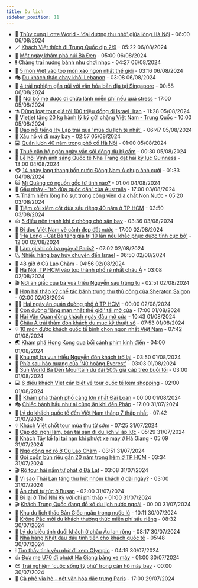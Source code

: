 ```yaml
---
title: Du lịch
sidebar_position: 11
---
```


<!-- vnexpress-du-lich:START -->
- 💂 [Thủy cung Lotte World - &#39;đại dương thu nhỏ&#39; giữa lòng Hà Nội](https://vnexpress.net/thuy-cung-lotte-world-dai-duong-thu-nho-giua-long-ha-noi-4776054.html) - 06:00 06/08/2024
- 🪄 [Khách Việt thích đi Trung Quốc dịp 2/9](https://vnexpress.net/khach-viet-thich-di-trung-quoc-dip-2-9-4778277.html) - 05:22 06/08/2024
- 🦅 [Một ngày khám phá núi Bà Đen](https://vnexpress.net/mot-ngay-kham-pha-nui-ba-den-4778188.html) - 05:00 06/08/2024
- 🕴 [Chàng trai nướng bánh như chơi nhạc](https://video.vnexpress.net/chang-trai-nuong-banh-nhu-choi-nhac-4776142.html) - 04:27 06/08/2024
- 👀 [5 món Việt vào top món xào ngon nhất thế giới](https://vnexpress.net/5-mon-viet-vao-top-mon-xao-ngon-nhat-the-gioi-4777795.html) - 03:16 06/08/2024
- 🎭 [Du khách tháo chạy khỏi Lebanon](https://vnexpress.net/du-khach-thao-chay-khoi-lebanon-4778144.html) - 03:08 06/08/2024
- 🦒 [4 trải nghiệm gần gũi với văn hóa bản địa tại Singapore](https://vnexpress.net/4-trai-nghiem-gan-gui-voi-van-hoa-ban-dia-tai-singapore-4777112.html) - 00:58 06/08/2024
- 👨‍🏫 [Nơi bố mẹ được đi chữa lành miễn phí nếu quá stress](https://vnexpress.net/noi-bo-me-duoc-di-chua-lanh-mien-phi-neu-qua-stress-4777955.html) - 17:00 05/08/2024
- ⚗️ [Dừng loạt tour giá tới 100 triệu đồng đi Israel, Iran](https://vnexpress.net/dung-loat-tour-gia-toi-100-trieu-dong-di-israel-iran-4777987.html) - 11:28 05/08/2024
- 🥸 [Vietjet tặng 20 kg hành lý ký gửi chặng Việt Nam - Trung Quốc](https://vnexpress.net/vietjet-tang-20-kg-hanh-ly-ky-gui-chang-viet-nam-trung-quoc-4777964.html) - 10:00 05/08/2024
- 🤠 [Đảo nổi tiếng Hy Lạp trải qua &#39;mùa du lịch tệ nhất&#39;](https://vnexpress.net/dao-noi-tieng-hy-lap-trai-qua-mua-du-lich-te-nhat-4777779.html) - 06:47 05/08/2024
- 🚀 [Xấu hổ vì đi máy bay](https://vnexpress.net/xau-ho-vi-di-may-bay-4777586.html) - 02:57 05/08/2024
- 💻 [Quán lươn 40 năm trong phố cổ Hà Nội](https://vnexpress.net/quan-luon-40-nam-trong-pho-co-ha-noi-4776874.html) - 01:00 05/08/2024
- 💼 [Thuê căn hộ ngắn ngày vẫn sôi động dù bị cấm](https://vnexpress.net/thue-can-ho-ngan-ngay-van-soi-dong-du-bi-cam-4777341.html) - 00:30 05/08/2024
- 🤡 [Lễ hội Vịnh ánh sáng Quốc tế Nha Trang đạt hai kỷ lục Guinness](https://vnexpress.net/le-hoi-vinh-anh-sang-quoc-te-nha-trang-dat-hai-ky-luc-guinness-4777659.html) - 13:00 04/08/2024
- 🐵 [14 ngày lang thang bốn nước Đông Nam Á chụp ảnh cưới](https://vnexpress.net/14-ngay-lang-thang-bon-nuoc-dong-nam-a-chup-anh-cuoi-4777470.html) - 01:33 04/08/2024
- 😺 [Mì Quảng có nguồn gốc từ tỉnh nào?](https://vnexpress.net/mi-quang-co-nguon-goc-tu-tinh-nao-4777426.html) - 01:04 04/08/2024
- 🌈 [Gấu nhảy - &#39;trò đùa quốc dân&#39; của Australia](https://vnexpress.net/gau-nhay-tro-dua-quoc-dan-cua-australia-4776872.html) - 17:00 03/08/2024
- ⚗️ [Thám hiểm lòng hố sụt trong công viên địa chất Non Nước](https://vnexpress.net/tham-hiem-long-ho-sut-trong-cong-vien-dia-chat-non-nuoc-4776536.html) - 05:20 03/08/2024
- 👀 [Tiệm xôi xiêm cốt dừa sầu riêng 40 năm ở TP HCM](https://vnexpress.net/tiem-xoi-xiem-cot-dua-sau-rieng-40-nam-o-tp-hcm-4776591.html) - 03:50 03/08/2024
- 👍 [5 điều nên tránh khi ở phòng chờ sân bay](https://vnexpress.net/5-dieu-nen-tranh-khi-o-phong-cho-san-bay-4777172.html) - 03:36 03/08/2024
- 💄 [Đi dọc Việt Nam vẽ cảnh đẹp đất nước](https://vnexpress.net/di-doc-viet-nam-ve-canh-dep-dat-nuoc-4775705.html) - 17:00 02/08/2024
- 🥷 [&#39;Hạ Long - Cát Bà tăng giá trị 10 lần nếu khắc phục được tính cục bộ&#39;](https://vnexpress.net/ha-long-cat-ba-tang-gia-tri-10-lan-neu-khac-phuc-duoc-tinh-cuc-bo-4776936.html) - 12:00 02/08/2024
- 📝 [Làm gì khi có ba ngày ở Paris?](https://vnexpress.net/lam-gi-khi-co-ba-ngay-o-paris-4776636.html) - 07:02 02/08/2024
- 🌜 [Nhiều hãng bay hủy chuyến đến Israel](https://vnexpress.net/nhieu-hang-bay-huy-chuyen-den-israel-4776884.html) - 06:50 02/08/2024
- 📝 [48 giờ ở Cù Lao Chàm](https://vnexpress.net/48-gio-o-cu-lao-cham-4776424.html) - 04:56 02/08/2024
- 🧰 [Hà Nội, TP HCM vào top thành phố rẻ nhất châu Á](https://vnexpress.net/ha-noi-tp-hcm-vao-top-thanh-pho-re-nhat-chau-a-4776857.html) - 03:08 02/08/2024
- 🎬 [Nơi an giấc của ba vua triều Nguyễn sau trùng tu](https://vnexpress.net/noi-an-giac-cua-ba-vua-trieu-nguyen-sau-trung-tu-4776639.html) - 02:51 02/08/2024
- 🧐 [Hơn hai thập kỷ chế tác bánh trung thu thủ công của Sheraton Saigon](https://vnexpress.net/hon-hai-thap-ky-che-tac-banh-trung-thu-thu-cong-cua-sheraton-saigon-4776027.html) - 02:00 02/08/2024
- 👨‍🏫 [Hai ngày ăn quán đường phố ở TP HCM](https://vnexpress.net/hai-ngay-an-quan-duong-pho-o-tp-hcm-4775646.html) - 00:00 02/08/2024
- 🦣 [Con đường &#39;lãng mạn nhất thế giới&#39; tái mở cửa](https://vnexpress.net/con-duong-lang-man-nhat-the-gioi-tai-mo-cua-4776546.html) - 17:00 01/08/2024
- 🌋 [Hải Vân Quan đông khách ngày đầu mở cửa](https://vnexpress.net/hai-van-quan-dong-khach-ngay-dau-mo-cua-4776644.html) - 10:43 01/08/2024
- 🦄 [Châu Á trải thảm đón khách du mục kỹ thuật số](https://vnexpress.net/chau-a-trai-tham-don-khach-du-muc-ky-thuat-so-4776560.html) - 07:53 01/08/2024
- 💡 [10 món được khách quốc tế bình chọn ngon nhất Việt Nam](https://vnexpress.net/10-mon-duoc-khach-quoc-te-binh-chon-ngon-nhat-viet-nam-4776469.html) - 07:42 01/08/2024
- 🌏 [Khám phá Hong Kong qua bối cảnh phim kinh điển](https://vnexpress.net/kham-pha-hong-kong-qua-boi-canh-phim-kinh-dien-4774943.html) - 04:00 01/08/2024
- 💂 [Khu mộ ba vua triều Nguyễn đón khách trở lại](https://vnexpress.net/khu-mo-ba-vua-trieu-nguyen-don-khach-tro-lai-4776441.html) - 03:50 01/08/2024
- 🤩 [Phía sau hào quang của &#39;Nữ hoàng Everest&#39;](https://vnexpress.net/phia-sau-hao-quang-cua-nu-hoang-everest-4776254.html) - 03:03 01/08/2024
- 💪 [Sun World Ba Den Mountain ưu đãi 50% giá cáp treo buổi tối](https://vnexpress.net/sun-world-ba-den-mountain-uu-dai-50-gia-cap-treo-buoi-toi-4776301.html) - 03:00 01/08/2024
- 💻 [6 điều khách Việt cần biết về tour quốc tế kèm shopping](https://vnexpress.net/6-dieu-khach-viet-can-biet-ve-tour-quoc-te-kem-shopping-4773545.html) - 02:00 01/08/2024
- 🧑‍💻 [Khám phá thành phố cảng lớn nhất Đài Loan](https://vnexpress.net/kham-pha-thanh-pho-cang-lon-nhat-dai-loan-4770271.html) - 00:00 01/08/2024
- 🎭 [Chiếc bánh hầu như ai cũng ăn khi đến Pháp](https://vnexpress.net/chiec-banh-hau-nhu-ai-cung-an-khi-den-phap-4775318.html) - 17:00 31/07/2024
- 🧐 [Lý do khách quốc tế đến Việt Nam tháng 7 thấp nhất](https://vnexpress.net/ly-do-khach-quoc-te-den-viet-nam-thang-7-thap-nhat-4776006.html) - 07:42 31/07/2024
- 💡 [Khách Việt chốt tour mùa thu từ sớm](https://vnexpress.net/khach-viet-chot-tour-mua-thu-tu-som-4773294.html) - 07:25 31/07/2024
- 🌊 [Cặp đôi nghỉ làm, bán tài sản đi du lịch vì áp lực](https://vnexpress.net/cap-doi-nghi-lam-ban-tai-san-di-du-lich-vi-ap-luc-4775911.html) - 05:29 31/07/2024
- 🎃 [Khách Tây kể lại tai nạn khi phượt xe máy ở Hà Giang](https://vnexpress.net/khach-tay-ke-lai-tai-nan-khi-phuot-xe-may-o-ha-giang-4775213.html) - 05:09 31/07/2024
- 🧠 [Ngô đồng nở rộ ở Cù Lao Chàm](https://vnexpress.net/ngo-dong-no-ro-o-cu-lao-cham-4775861.html) - 03:51 31/07/2024
- 💄 [Gỏi cuốn bún riêu gần 20 năm trong hẻm ở TP HCM](https://vnexpress.net/goi-cuon-bun-rieu-gan-20-nam-trong-hem-o-tp-hcm-4775404.html) - 03:34 31/07/2024
- 🎬 [Rộ tour hái nấm tự phát ở Đà Lạt](https://vnexpress.net/ro-tour-hai-nam-tu-phat-o-da-lat-4775818.html) - 03:08 31/07/2024
- 🐻 [Vì sao Thái Lan tăng thu hút nhóm khách ở dài ngày?](https://vnexpress.net/vi-sao-thai-lan-tang-thu-hut-nhom-khach-o-dai-ngay-4775756.html) - 03:00 31/07/2024
- 🌝 [Ăn chơi tự túc ở Busan](https://vnexpress.net/an-choi-tu-tuc-o-busan-4772305.html) - 02:00 31/07/2024
- 🤩 [Đi lại ở Thổ Nhĩ Kỳ với chi phí thấp](https://vnexpress.net/di-lai-o-tho-nhi-ky-voi-chi-phi-thap-4774550.html) - 01:00 31/07/2024
- 🎬 [Khách Trung Quốc đang đổ xô du lịch nước ngoài](https://vnexpress.net/khach-trung-quoc-dang-do-xo-du-lich-nuoc-ngoai-4774750.html) - 00:00 31/07/2024
- 🦩 [Khu du lịch thác Bản Giốc ngập trong nước lũ](https://vnexpress.net/khu-du-lich-thac-ban-gioc-ngap-trong-nuoc-lu-4775823.html) - 10:11 30/07/2024
- 🦍 [Krông Pắc mời du khách thưởng thức miễn phí sầu riêng](https://vnexpress.net/krong-pac-moi-du-khach-thuong-thuc-mien-phi-sau-rieng-4775714.html) - 08:32 30/07/2024
- 👀 [Lý do biểu tình đuổi khách ở châu Âu lan rộng](https://vnexpress.net/ly-do-bieu-tinh-duoi-khach-o-chau-au-lan-rong-4775543.html) - 08:17 30/07/2024
- 🧰 [Nhà hàng Nhật đau đầu tính tiền cho khách quốc tế](https://vnexpress.net/nha-hang-nhat-dau-dau-tinh-tien-cho-khach-quoc-te-4774715.html) - 05:48 30/07/2024
- 🕯 [Tìm thấy tình yêu nhờ đi xem Olympic](https://vnexpress.net/tim-thay-tinh-yeu-nho-di-xem-olympic-4775179.html) - 04:19 30/07/2024
- 👍 [Đưa mẹ U70 đi phượt Hà Giang bằng xe máy](https://vnexpress.net/dua-me-u70-di-phuot-ha-giang-bang-xe-may-4774624.html) - 01:00 30/07/2024
- 😎 [Trải nghiệm &#39;cuộc sống tỷ phú&#39; trong căn hộ máy bay](https://vnexpress.net/trai-nghiem-cuoc-song-ty-phu-trong-can-ho-may-bay-4775258.html) - 00:00 30/07/2024
- 🐘 [Cà phê vỉa hè - nét văn hóa đặc trưng Paris](https://vnexpress.net/ca-phe-via-he-net-van-hoa-dac-trung-paris-4775080.html) - 17:00 29/07/2024<!-- vnexpress-du-lich:END -->
